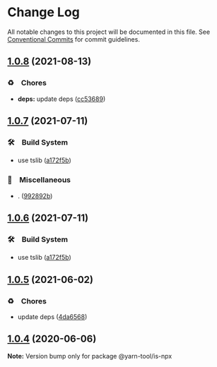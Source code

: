 # Change Log

All notable changes to this project will be documented in this file.
See [Conventional Commits](https://conventionalcommits.org) for commit guidelines.

## [1.0.8](https://github.com/bluelovers/ws-yarn-workspaces/compare/@yarn-tool/is-npx@1.0.7...@yarn-tool/is-npx@1.0.8) (2021-08-13)


### ♻️　Chores

* **deps:** update deps ([cc53689](https://github.com/bluelovers/ws-yarn-workspaces/commit/cc53689dadd1334672807d4737c0e6400b15aba0))





## [1.0.7](https://github.com/bluelovers/ws-yarn-workspaces/compare/@yarn-tool/is-npx@1.0.5...@yarn-tool/is-npx@1.0.7) (2021-07-11)


### 🛠　Build System

* use tslib ([a172f5b](https://github.com/bluelovers/ws-yarn-workspaces/commit/a172f5b85b6b74256ebc8707435e0756adfd533a))


### 🔖　Miscellaneous

* . ([992892b](https://github.com/bluelovers/ws-yarn-workspaces/commit/992892bbf110cad2a8ee559521fc64506700e228))





## [1.0.6](https://github.com/bluelovers/ws-yarn-workspaces/compare/@yarn-tool/is-npx@1.0.5...@yarn-tool/is-npx@1.0.6) (2021-07-11)


### 🛠　Build System

* use tslib ([a172f5b](https://github.com/bluelovers/ws-yarn-workspaces/commit/a172f5b85b6b74256ebc8707435e0756adfd533a))





## [1.0.5](https://github.com/bluelovers/ws-yarn-workspaces/compare/@yarn-tool/is-npx@1.0.4...@yarn-tool/is-npx@1.0.5) (2021-06-02)


### ♻️　Chores

* update deps ([4da6568](https://github.com/bluelovers/ws-yarn-workspaces/commit/4da65683a914d70a296533568d412df3f9a90e93))





## [1.0.4](https://github.com/bluelovers/ws-yarn-workspaces/compare/@yarn-tool/is-npx@1.0.3...@yarn-tool/is-npx@1.0.4) (2020-06-06)

**Note:** Version bump only for package @yarn-tool/is-npx
